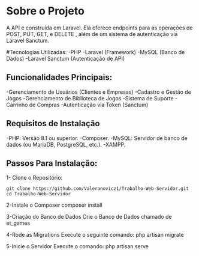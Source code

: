 # Sobre o Projeto
A API é construída em Laravel. Ela oferece endpoints para as operações de POST, PUT, GET, e DELETE , além de um sistema de autenticação via Laravel Sanctum.

#Tecnologias Utilizadas:
-PHP
-Laravel (Framework)
-MySQL (Banco de Dados)
-Laravel Sanctum (Autenticação de API)

## Funcionalidades Principais:
-Gerenciamento de Usuários (Clientes e Empresas)
-Cadastro e Gestão de Jogos
-Gerenciamento de Biblioteca de Jogos
-Sistema de Suporte
-Carrinho de Compras
-Autenticação via Token (Sanctum)

## Requisitos de Instalação
-PHP: Versão 8.1 ou superior.
-Composer.
-MySQL: Servidor de banco de dados (ou MariaDB, PostgreSQL, etc.).
-XAMPP.

## Passos Para Instalação:
1- Clone o Repositório:
    
    git clone https://github.com/Valeranovicz1/Trabalho-Web-Servidor.git
    cd Trabalho-Web-Servidor

2-Instale o Composer
    composer install

3-Criação do Banco de Dados
    Crie o Banco de Dados chamado de et_games

4-Rode as Migrations
    Execute o seguinte comando:
    php artisan migrate

5-Inicie o Servidor
    Execute o comando:
    php artisan serve


